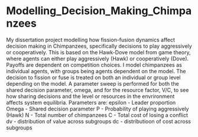 # Modelling_Decision_Making_Chimpanzees
My dissertation project modelling how fission-fusion dynamics affect decision making in Chimpanzees, specifically decisions to play aggressively or cooperatively.
This is based on the Hawk-Dove model from game theory, where agents can either play aggressively (Hawk) or cooperatively (Dove). Payoffs are dependent on competition choices.
I model chimpanzees as individual agents, with groups being agents dependent on the model. The decision to fission or fuse is treated on both an individual or group level depending on the model.
A parameter sweep is performed for both the shared decision parameter, omega, and for the resource factor, V/C, to see how sharing decisions and the level or resources in the envrironment affects system equilibria.
Parameters are:
epsilon - Leader proportion
Omega - Shared decision parameter
P - Probability of playing aggressively (Hawk)
N - Total number of chimpanzees
C - Total cost of losing a conflict
dv - distribution of value across subgroups
dc - distributioon of cost across subgroups
